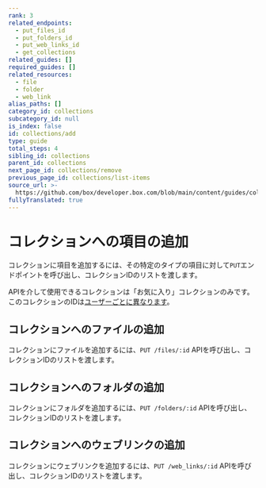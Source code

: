 ```yaml
---
rank: 3
related_endpoints:
  - put_files_id
  - put_folders_id
  - put_web_links_id
  - get_collections
related_guides: []
required_guides: []
related_resources:
  - file
  - folder
  - web_link
alias_paths: []
category_id: collections
subcategory_id: null
is_index: false
id: collections/add
type: guide
total_steps: 4
sibling_id: collections
parent_id: collections
next_page_id: collections/remove
previous_page_id: collections/list-items
source_url: >-
  https://github.com/box/developer.box.com/blob/main/content/guides/collections/add.md
fullyTranslated: true
---
```

# コレクションへの項目の追加

コレクションに項目を追加するには、その特定のタイプの項目に対して`PUT`エンドポイントを呼び出し、コレクションIDのリストを渡します。

<Message warning>

APIを介して使用できるコレクションは「お気に入り」コレクションのみです。このコレクションのIDは[ユーザーごとに異なります](g://collections/list)。

</Message>

## コレクションへのファイルの追加

コレクションにファイルを追加するには、`PUT /files/:id` APIを呼び出し、コレクションIDのリストを渡します。

<Samples id="put_files_id" variant="add_to_collection">

</Samples>

## コレクションへのフォルダの追加

コレクションにフォルダを追加するには、`PUT /folders/:id` APIを呼び出し、コレクションIDのリストを渡します。

<Samples id="put_folders_id" variant="add_to_collection">

</Samples>

## コレクションへのウェブリンクの追加

コレクションにウェブリンクを追加するには、`PUT /web_links/:id` APIを呼び出し、コレクションIDのリストを渡します。

<Samples id="put_web_links_id" variant="add_to_collection">

</Samples>